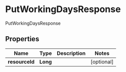 

# PutWorkingDaysResponse

PutWorkingDaysResponse
## Properties

Name | Type | Description | Notes
------------ | ------------- | ------------- | -------------
**resourceId** | **Long** |  |  [optional]



